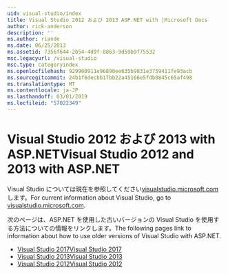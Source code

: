 ```yaml
---
uid: visual-studio/index
title: Visual Studio 2012 および 2013 ASP.NET with |Microsoft Docs
author: rick-anderson
description: ''
ms.author: riande
ms.date: 06/25/2013
ms.assetid: 7356f644-2b54-4d9f-8863-9d59b9f75532
msc.legacyurl: /visual-studio
msc.type: categoryindex
ms.openlocfilehash: 929900911e96890ee635b9831e3759411fe93acb
ms.sourcegitcommit: 24b1f6decbb17bb22a45166e5fdb0845c65af498
ms.translationtype: MT
ms.contentlocale: ja-JP
ms.lasthandoff: 03/01/2019
ms.locfileid: "57022349"
---
```

# <a name="visual-studio-2012-and-2013-with-aspnet"></a><span data-ttu-id="26b09-102">Visual Studio 2012 および 2013 with ASP.NET</span><span class="sxs-lookup"><span data-stu-id="26b09-102">Visual Studio 2012 and 2013 with ASP.NET</span></span>

<span data-ttu-id="26b09-103">Visual Studio については現在を参照してください[visualstudio.microsoft.com](https://visualstudio.microsoft.com)します。</span><span class="sxs-lookup"><span data-stu-id="26b09-103">For current information about Visual Studio, go to [visualstudio.microsoft.com](https://visualstudio.microsoft.com).</span></span>

<span data-ttu-id="26b09-104">次のページは、ASP.NET を使用した古いバージョンの Visual Studio を使用する方法についての情報をリンクします。</span><span class="sxs-lookup"><span data-stu-id="26b09-104">The following pages link to information about how to use older versions of Visual Studio with ASP.NET.</span></span>

- [<span data-ttu-id="26b09-105">Visual Studio 2017</span><span class="sxs-lookup"><span data-stu-id="26b09-105">Visual Studio 2017</span></span>](overview/2017/index.md)
- [<span data-ttu-id="26b09-106">Visual Studio 2013</span><span class="sxs-lookup"><span data-stu-id="26b09-106">Visual Studio 2013</span></span>](overview/2013/index.md)
- [<span data-ttu-id="26b09-107">Visual Studio 2012</span><span class="sxs-lookup"><span data-stu-id="26b09-107">Visual Studio 2012</span></span>](overview/2012/index.md)
